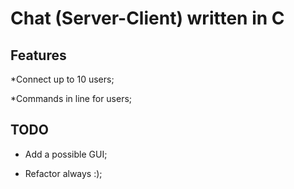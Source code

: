 # Chat (Server-Client) written in C

## Features
*Connect up to 10 users;

*Commands in line for users;

## TODO
* Add a possible GUI;

* Refactor always :);
